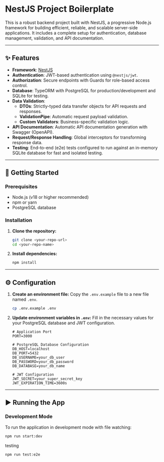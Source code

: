 # NestJS Project Boilerplate

This is a robust backend project built with NestJS, a progressive Node.js framework for building efficient, reliable, and scalable server-side applications. It includes a complete setup for authentication, database management, validation, and API documentation.

---

## ✨ Features

* **Framework**: [NestJS](https://nestjs.com/)
* **Authentication**: JWT-based authentication using `@nestjs/jwt`.
* **Authorization**: Secure endpoints with Guards for role-based access control.
* **Database**: TypeORM with PostgreSQL for production/development and SQLite for testing.
* **Data Validation**:
    * **DTOs**: Strictly-typed data transfer objects for API requests and responses.
    * **ValidationPipe**: Automatic request payload validation.
    * **Custom Validators**: Business-specific validation logic.
* **API Documentation**: Automatic API documentation generation with Swagger (OpenAPI).
* **Request/Response Handling**: Global interceptors for transforming response data.
* **Testing**: End-to-end (e2e) tests configured to run against an in-memory SQLite database for fast and isolated testing.

---

## 🚀 Getting Started

### Prerequisites

* Node.js (v18 or higher recommended)
* npm or yarn
* PostgreSQL database

### Installation

1.  **Clone the repository:**
    ```bash
    git clone <your-repo-url>
    cd <your-repo-name>
    ```

2.  **Install dependencies:**
    ```bash
    npm install
    ```

---

## ⚙️ Configuration

1.  **Create an environment file:**
    Copy the `.env.example` file to a new file named `.env`.

    ```bash
    cp .env.example .env
    ```

2.  **Update environment variables in `.env`:**
    Fill in the necessary values for your PostgreSQL database and JWT configuration.

    ```env
    # Application Port
    PORT=3000

    # PostgreSQL Database Configuration
    DB_HOST=localhost
    DB_PORT=5432
    DB_USERNAME=your_db_user
    DB_PASSWORD=your_db_password
    DB_DATABASE=your_db_name

    # JWT Configuration
    JWT_SECRET=your_super_secret_key
    JWT_EXPIRATION_TIME=3600s
    ```
---

## ▶️ Running the App

### Development Mode

To run the application in development mode with file watching:

```bash
npm run start:dev
```
testing
```
npm run test:e2e